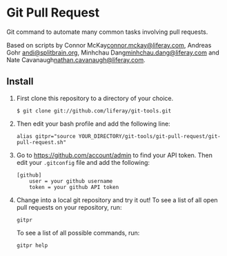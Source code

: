 # Git Pull Request

Git command to automate many common tasks involving pull requests.

Based on scripts by Connor McKay<connor.mckay@liferay.com>, Andreas Gohr <andi@splitbrain.org>, Minhchau Dang<minhchau.dang@liferay.com> and Nate Cavanaugh<nathan.cavanaugh@liferay.com>.

## Install

1.	First clone this repository to a directory of your choice.

		$ git clone git://github.com/liferay/git-tools.git

2.	Then edit your bash profile and add the following line:

		alias gitpr="source YOUR_DIRECTORY/git-tools/git-pull-request/git-pull-request.sh"
	
3.	Go to <https://github.com/account/admin> to find your API token. Then edit
	your `.gitconfig` file and add the following:

		[github]
			user = your github username
			token = your github API token

4.	Change into a local git repository and try it out! To see a list of all open
	pull requests on your repository, run:

		gitpr
		
	To see a list of all possible commands, run:
	
		gitpr help
